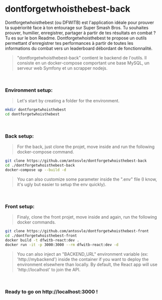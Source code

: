 # dontforgetwhoisthebest-back
Dontforgetwhoisthebest (ou DFWITB) est l'application idéale pour prouver ta supériorité face à ton entourage sur Super Smash Bros. Tu souhaites prouver, humilier, enregistrer, partager à partir de tes résultats en combat ? Tu es sur le bon Readme. Dontforgetwhoisthebest te propose un outils permettant d'enregistrer tes performances à partir de toutes les informations du combat vers un leaderboard débordant de fonctionnalité. 
>  "dontforgetwhoisthebest-back" contient le backend de l'outils. Il consiste en un docker-compose comportant une base MySQL, un serveur web Symfony et un scrapper nodejs.

&nbsp;
### Environment setup:
> Let's start by creating a folder for the environment. 
```sh
mkdir dontforgetwhoisthebest
cd dontforgetwhoisthebest
```

&nbsp;
### Back setup:
> For the back, just clone the projet, move inside and run the following docker-compose command.
```sh
git clone https://github.com/antosvle/dontforgetwhoisthebest-back
cd ./dontforgetwhoisthebest-back
docker-compose up --build -d
```
> You can also customize some parameter inside the ".env" file (I know, it's ugly but easier to setup the env quickly).

&nbsp;
### Front setup:
> Finaly, clone the front projet, move inside and again, run the following docker commands.
```sh
git clone https://github.com/antosvle/dontforgetwhoisthebest-front
cd ./dontforgetwhoisthebest-front
docker build -t dfwitb-react:dev .
docker run -it -p 3000:3000 --rm dfwitb-react:dev -d
```
> You can also inject an "BACKEND_URL" environment variable (ex: 'http://mybackend') inside the container if you want to deploy the environment elsewhere than locally. By default, the React app will use 'http://localhost' to join the API. 

&nbsp;
### Ready to go on http://localhost:3000 !